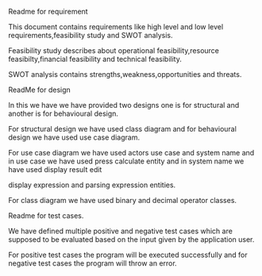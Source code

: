 ﻿Readme for requirement

This document contains requirements like high level and low level requirements,feasibility study and SWOT analysis.

Feasibility study describes about operational feasibility,resource feasibilty,financial feasibility and technical feasibility.

SWOT analysis contains strengths,weakness,opportunities and threats.


ReadMe for design

In this we have we have provided two designs one is for structural and another is for behavioural design.

For structural design we have used class diagram and for behavioural design we have used use case diagram.

For use case diagram we have used actors use case and system name and in use case we have used press calculate entity and in system name we have used display result edit

display expression and parsing expression entities.

For class diagram we have used binary and decimal operator classes.

Readme for test cases.

We have defined multiple positive and negative test cases which are supposed to be evaluated based on the input given by the application user.

For positive test cases the program will be executed successfully and for negative test cases the program will throw an error.


